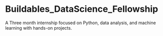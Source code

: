 # Buildables_DataScience_Fellowship
A Three month internship focused on Python, data analysis, and machine learning with hands-on projects.
